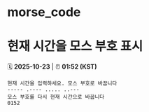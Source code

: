 # morse_code
# 현재 시간을 모스 부호 표시
<!-- MORSE_TIME_START -->
🗓️ **2025-10-23** | ⏰ **01:52 (KST)**

```
현재 시간을 입력하세요. 모스 부호로 바꿉니다
----- .---- ..... ..---
모스 부호를 다시 현재 시간으로 바꿉니다
0152
```
<!-- MORSE_TIME_END -->
